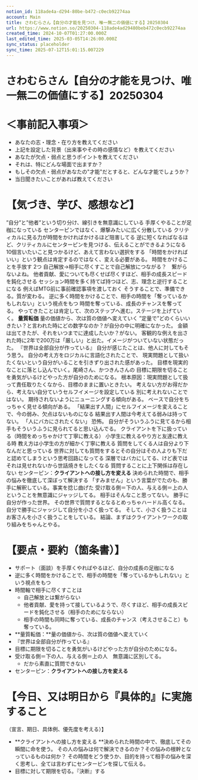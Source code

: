 ```yaml
---
notion_id: 118ade4a-d294-80be-b472-c0ecb92274aa
account: Main
title: さわむらさん【自分の才能を見つけ、唯一無二の価値にする】20250304
url: https://www.notion.so/20250304-118ade4ad29480beb472c0ecb92274aa
created_time: 2024-10-07T01:27:00.000Z
last_edited_time: 2025-03-05T14:26:00.000Z
sync_status: placeholder
sync_time: 2025-07-12T15:01:15.007229
---
```

# さわむらさん【自分の才能を見つけ、唯一無二の価値にする】20250304

# ＜事前記入事項＞
  - あなたの志・理念・在り方を教えてください
  - 上記を設定した背景（出来事やその時の感情など）を教えてください
  - あなたが欠点・弱点と思うポイントを教えてください
  - それは、特にどんな場面で出ますか？
  - もしその欠点・弱点があなたの"才能"だとすると、どんな才能でしょうか？
  - 当日聞きたいことがあれば教えてください
# 【気づき、学び、感想など】
”自分”と”他者”という切り分け、線引きを無意識にしている
手厚くやることが足枷になっている
センターピンではなく、爆撃みたいに広く分散している
クリティカルに見る力が時間をかければかけるほど阻害してる
逆に短くなればなるほど、クリティカルにセンターピンを見つける、伝えることができるようになる
10個言いたいこと見つかるけど、あえて言わない選択をする
「時間をかければいい」という観点は肯定するのではなく、変える必要がある。
時間をかけることを手放す
2つ
  自己解放→相手に尽くすことで自己解放につながる？　繋がらないよね。
  他者貢献、愛についても尽くせば尽くすほど、相手の成長スピードを鈍化させる
セッション時間を多く持てば持つほど、志、理念と逆行することになる
例えばMTG前に事前確認事項を渡しておく
そうすることで、準備できる。質が変わる。
逆に多く時間をかけることで、相手の時間を「奪っているかもしれない」という視点をもつ
時間を奪っている、成長のチャンスを奪ってる。
やってきたことは肯定して、次のステップへ進む。ステージを上げていく。
**量質転価**
  量の価値から、次は質の価値へ変えていく
”定量で”どのくらいいきたい？と言われた時にどの数字なのか？が自分の中に明確になかった。
金額は出てきたが、それをいつまでに達成したいか？がない。
客観的な例えを出された時に2年で200万は「厳しい」と出た。イメージがついていない状態だった。
『世界は全部自分が作っている』
自分が感じたことは、他人に対してもそう思う。
自分の考え方をロジカルに言語化されたことで、
現実問題として扱いたくないという自分がいることを引きずり出された感があった。
目標を現実的なことに落とし込んでいく。尾崎さん、かつきんさんの
目標に期限を切ることを勇気がいるけどやった方が自分のためになる。
根本原因：現実問題として扱って責任取りたくなから、目標のままに置いときたい。
考えない方がお得だから、考えない自分ていうセルフイメージを設定している
別に考えれないことではない。
期待されないようにニューニングする傾向がある。
ベースで自分をちっちゃく見せる傾向がある。
「結果出す人間」にセルフイメージを変えることで、今の弱み、欠点はないものになる
結果出す人間は今考えてる弱みは持ってない。
「人にバカにされたくない」
恐怖。
自分がそういうふうに見てるから相手もそういうふうに見られてると思い込んでる。
クライアントを下に扱っている（時間をめっちゃかけて丁寧に教える）
小学生に教えるやり方と友達に教える時
教え方は小学生の方が細かく丁寧に教える
質問をしてくる人は自分より下なんだと思っている
世界に対しても質問をするとその自分はその人よりも下だと認めてしまうという思考回路になってる
深層ではバカにしてる、けど表ではそれは見せれないから世話焼きをしたくなる
質問することに上下関係は存在しない
センターピン：**クライアントへの接し方を変える**
決められた時間で、相手の悩みを徹底して深ぼって解決する
「すみません」という言葉がでたのも、勝手に解釈している。事実を捻じ曲げた
受け取る側＝下の人、与える側＝上の人
ということを無意識にジャッジしてる。
相手はそんなこと思ってない。
勝手に自分が作った世界。
その世界で質問するとなるとめっちゃハードル高くなる。
自分で勝手にジャッジして自分を小さく扱ってる。
そして、小さく扱うことはお客さんを小さく扱うことをしている。
結論、まずはクライアントワークの取り組みをちゃんとやる。
# 【要点・要約（箇条書）】
- サポート（面談）を手厚くやればやるほど、自分の成長の足枷になる
- 逆に多く時間をかけることで、相手の時間を「奪っているかもしれない」という視点をもつ
- 時間軸で相手に尽くすことは
  - 自己解放とは繋がらない
  - 他者貢献、愛を持って接しているようで、尽くすほど、相手の成長スピードを鈍化させる（相手のためにならない）
  - 相手の時間も同時に奪っている、成長のチャンス（考えさせること）も奪っている。
- **量質転価：**量の価値から、次は質の価値へ変えていく
- 『世界は全部自分が作っている』
- 目標に期限を切ることを勇気がいるけどやった方が自分のためになる。
- 受け取る側＝下の人、与える側＝上の人　無意識に区別してる。
  - だから素直に質問できない
- センターピン：**クライアントへの接し方を変える**
# 【今日、又は明日から『具体的』に実施すること
（宣言、期日、具体例、優先度を考える）】
- **クライアントへの接し方を変える
**決められた時間の中で、徹底してその瞬間に命を使う。
その人の悩みは何で解決できるのか？その悩みの根幹となっているものは何か？
その時間をどう使うか、目的を持って相手の悩みを深く思考し、全ては言わずにセンターピンを探して伝える。
- 目標に対して期限を切る。『決断』する